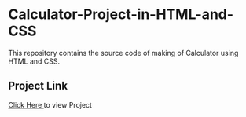 # Calculator-Project-in-HTML-and-CSS
This repository contains the source code of  making of Calculator using HTML and CSS.
<br>
<h2>Project Link </h2><span><a target='_blank' href="https://aniketkumar7.github.io/Calculator-Project-in-HTML-and-CSS/">Click Here </a> to view Project</span>

